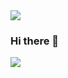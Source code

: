 <!--
**moonseonyeong/moonseonyeong** is a ✨ _special_ ✨ repository because its `README.md` (this file) appears on your GitHub profile.

Here are some ideas to get you started:

- 🔭 I’m currently working on ...
- 🌱 I’m currently learning ...
- 👯 I’m looking to collaborate on ...
- 🤔 I’m looking for help with ...
- 💬 Ask me about ...
- 📫 How to reach me: ...
- 😄 Pronouns: ...
- ⚡ Fun fact: ...
-->

<img src="https://capsule-render.vercel.app/api?type=waving&&color=gradient&section=header&reversal=false&height=200&text=Challenging!&fontColor=auto&fontSize=70&fontAlign=50&fontAlignY=50" />

### Hi there 👋

<img src="https://img.shields.io/badge/Java script-orange?style=flat-square&logo=JavaScript&logoColor=white"/></a> 

